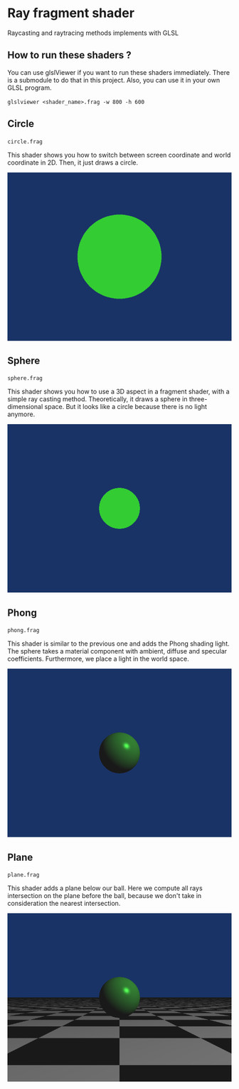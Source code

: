 # Ray fragment shader

Raycasting and raytracing methods implements with GLSL

## How to run these shaders ?

You can use glslViewer if you want to run these shaders immediately. There is a submodule to do that in this project. Also, you can use it in your own GLSL program.

`glslviewer <shader_name>.frag -w 800 -h 600`

## Circle

`circle.frag`

This shader shows you how to switch between screen coordinate and world coordinate in 2D. Then, it just draws a circle.

![circle.frag](docs/screenshots/circle.png)

## Sphere

`sphere.frag`

This shader shows you how to use a 3D aspect in a fragment shader, with a simple ray casting method. Theoretically, it draws a sphere in three-dimensional space. But it looks like a circle because there is no light anymore.

![sphere.frag](docs/screenshots/sphere.png)

## Phong

`phong.frag`

This shader is similar to the previous one and adds the Phong shading light. The sphere takes a material component with ambient, diffuse and specular coefficients. Furthermore, we place a light in the world space.

![phong.frag](docs/screenshots/phong.png)

## Plane

`plane.frag`

This shader adds a plane below our ball. Here we compute all rays intersection on the plane before the ball, because we don't take in consideration the nearest intersection.

![plane.frag](docs/screenshots/plane.png)
